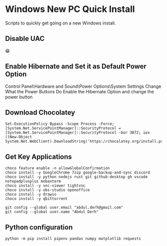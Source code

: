 # Windows New PC Quick Install

Scripts to quickly get going on a new Windows install.

## Disable UAC

😁

## Enable Hibernate and Set it as Default Power Option

Control Panel\Hardware and Sound\Power Options\System Settings
Change What the Power Buttons Do
Enable the Hibernate Option and change the power button

## Download Chocolatey

```
Set-ExecutionPolicy Bypass -Scope Process -Force; [System.Net.ServicePointManager]::SecurityProtocol = [System.Net.ServicePointManager]::SecurityProtocol -bor 3072; iex ((New-Object System.Net.WebClient).DownloadString('https://chocolatey.org/install.ps1'))
```

## Get Key Applications

```
choco feature enable -n allowGlobalConfirmation
choco install -y GoogleChrome 7zip google-backup-and-sync discord
choco install -y python nodejs rust git github-desktop gh vscode notepadplusplus mobaxterm
choco install -y vnc-viewer tightvnc
choco install -y obs-studio openoffice
choco install -y drawio
choco install -y qbittorrent

git config --global user.email "abdul.derh@gmail.com"
git config --global user.name "Abdul Derh"
```

## Python configuration

```
python -m pip install pipenv pandas numpy matplotlib requests
```
